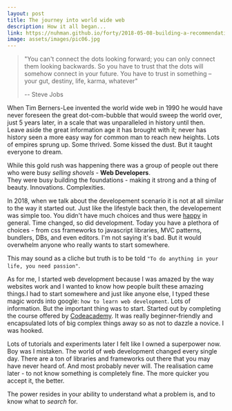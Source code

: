 ```yaml
---
layout: post
title: The journey into world wide web
description: How it all began...
link: https://nuhman.github.io/forty/2018-05-08-building-a-recommendation-system.html
image: assets/images/pic06.jpg
---
```


> "You can't connect the dots looking forward; you can only connect them looking backwards. So you have to trust that the dots will somehow connect in your future. You have to trust in something – your gut, destiny, life, karma, whatever"
>
> -- Steve Jobs  
  
When Tim Berners-Lee invented the world wide web in 1990 he would have never foreseen the great dot-com-bubble that would sweep the world
over, just 5 years later, in a scale that was unparalleled in history until then.  
Leave aside the great information age it has brought with it; never has history seen a more easy way for common man to reach new heights.
Lots of empires sprung up. Some thrived. Some kissed the dust. But it taught everyone to dream.
  
While this gold rush was happening there was a group of people out there who were busy *selling shovels* - **Web Developers**.  
They were busy building the foundations - making it strong and a thing of beauty. Innovations. Complexities.  
  
In 2018, when we talk about the developement scenario it is not at all similar to the way it started out. Just like the lifestyle back then, the developement was simple too.
You didn't have much choices and thus were [happy](https://en.wikipedia.org/wiki/The_Paradox_of_Choice) in general. Time changed, so did development.
Today you have a plethora of choices - from css frameworks to javascript libraries, MVC patterns, bundlers, DBs, and even editors. I'm not saying it's bad. But it would overwhelm anyone who really wants to start somewhere.  
  
This may sound as a cliche but truth is to be told `"To do anything in your life, you need passion"`.  
  
As for me, I started web development because I was amazed by the way websites work and I wanted to know how people built these amazing
things.I had to start somewhere and just like anyone else, I typed these magic words into google: `how to learn web development`. Lots of information. But the important thing was to start.
Started out by completing the course offered by [Codeacademy](https://www.codecademy.com/catalog/subject/web-development).
It was really beginner-friendly and encapsulated lots of big complex things away so as not to dazzle a novice.  I was hooked.  

Lots of tutorials and experiments later I felt like I owned a superpower now. Boy was I mistaken. The world of web development changed every
single day. There are a ton of libraries and frameworks out there that you may have never heard of. And most probably never will.
The realisation came later - to not know something is completely fine. The more quicker you accept it, the better.  
  
The power resides in your ability to understand what a problem is, and to know what to *search* for.
